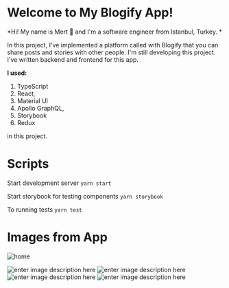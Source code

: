 # Welcome to My Blogify App!

*Hi! My name is Mert 💪 and I'm a software engineer from Istanbul, Turkey. * 

In this project, I've implemented a platform called with Blogify that you can share posts and stories with other people. I'm still developing this project. I've written backend and frontend for this app.

**I used:**
 1.  TypeScript 
 2. React, 
 3. Material UI
 4.  Apollo GraphQL,
 5.  Storybook
 6. Redux

 in this project.

# Scripts 

Start development server `yarn start`

Start storybook for testing components `yarn storybook`

To running tests `yarn test`

# Images from App

![home](https://www.mertgenc.dev/images/blogify.png)

![enter image description here](https://www.mertgenc.dev/images/blogify_register.png)
![enter image description here](https://www.mertgenc.dev/images/blogify_contact.png)![enter image description here](https://www.mertgenc.dev/images/blogify_login.png)
![enter image description here](https://i.ibb.co/mD98DtB/Screen-Shot-2021-12-21-at-22-11-53.png)


